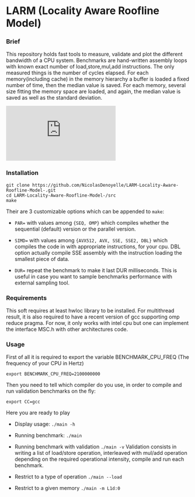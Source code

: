 # LARM (Locality Aware Roofline Model)
### Brief
This repository holds fast tools to measure, validate and plot the different bandwidth of a CPU system.
Benchmarks are hand-written assembly loops with known exact number of load,store,mul,add instructions.
The only measured things is the number of cycles elapsed. 
For each memory(including cache) in the memory hierarchy a buffer is loaded a fixed number of time, then the median value is saved.
For each memory, several size fitting the memory space are loaded, and again, the median value is saved as well as the standard deviation.


![Output chart](https://github.com/NicolasDenoyelle/LARM-Locality-Aware-Roofline-Model-/master/roofline_chart.pdf)

### Installation
```
git clone https://github.com/NicolasDenoyelle/LARM-Locality-Aware-Roofline-Model-.git
cd LARM-Locality-Aware-Roofline-Model-/src
make
```
Their are 3 customizable options which can be appended to `make`:

* `PAR=` with values among `{SEQ, OMP}` which compiles whether the sequential (default) version or the parallel version.

* `SIMD=` with values among `{AVX512, AVX, SSE, SSE2, DBL}` which compiles the code in with appropriate instructions, for your cpu. DBL option actually compile SSE assembly with the instruction loading the smallest piece of data.

* `DUR=` repeat the benchmark to make it last DUR milliseconds. This is useful in case you want to sample benchmarks performance with external sampling tool.



### Requirements
This soft requires at least hwloc library to be installed.
For multithread result, it is also required to have a recent version of gcc supporting omp reduce pragma.
For now, it only works with intel cpu but one can implement the interface MSC.h with other architectures code.


### Usage
First of all it is required to export the variable BENCHMARK_CPU_FREQ (The frequency of your CPU in Hertz)
```
export BENCHMARK_CPU_FREQ=2100000000
```
Then you need to tell which compiler do you use, in order to compile and run validation benchmarks on the fly:
```
export CC=gcc
```
Here you are ready to play

* Display usage: `./main -h`

* Running benchmark: `./main`

* Running benchmark with validation `./main -v`
Validation consists in writing a list of load/store operation, interleaved with mul/add operation depending on the required operational intensity,
compile and run each benchmark.

* Restrict to a type of operation `./main --load`

* Restrict to a given memory `./main -m L1d:0`


